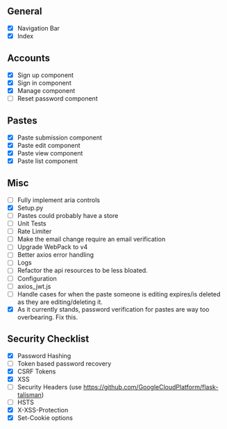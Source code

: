 ## General
* [x] Navigation Bar
* [x] Index

## Accounts
* [x] Sign up component
* [x] Sign in component
* [x] Manage component
* [ ] Reset password component

## Pastes
* [x] Paste submission component
* [x] Paste edit component
* [x] Paste view component
* [x] Paste list component

## Misc
* [ ] Fully implement aria controls
* [x] Setup.py
* [ ] Pastes could probably have a store
* [ ] Unit Tests
* [ ] Rate Limiter
* [ ] Make the email change require an email verification
* [ ] Upgrade WebPack to v4
* [ ] Better axios error handling
* [ ] Logs
* [ ] Refactor the api resources to be less bloated.
* [ ] Configuration
* [ ] axios_jwt.js
* [ ] Handle cases for when the paste someone is editing expires/is deleted as they are editing/deleting it.
* [x] As it currently stands, password verification for pastes are way too overbearing. Fix this.

## Security Checklist
* [x] Password Hashing
* [ ] Token based password recovery
* [x] CSRF Tokens
* [x] XSS
* [ ] Security Headers (use https://github.com/GoogleCloudPlatform/flask-talisman)
* [ ] HSTS
* [x] X-XSS-Protection
* [x] Set-Cookie options